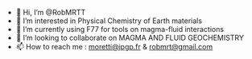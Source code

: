 - 👋 Hi, I’m @RobMRTT
- 👀 I’m interested in Physical Chemistry of Earth materials
- 🌱 I’m currently using F77 for tools on magma-fluid interactions
- 💞️ I’m looking to collaborate on MAGMA AND FLUID GEOCHEMISTRY 
- 📫 How to reach me : moretti@ipgp.fr & robmrt@gmail.com

<!---
RobMRTT/RobMRTT is a ✨ special ✨ repository because its `README.md` (this file) appears on your GitHub profile.
You can click the Preview link to take a look at your changes.
--->

